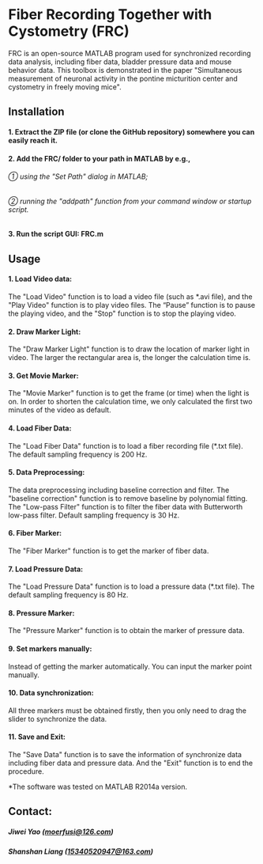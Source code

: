 # Fiber Recording Together with Cystometry (FRC)
FRC is an open-source MATLAB program used for synchronized recording data analysis, including fiber data, bladder pressure data and mouse behavior data. This toolbox is demonstrated in the paper "Simultaneous measurement of neuronal activity in the pontine micturition center and cystometry in freely moving mice".
## Installation
#### 1.	Extract the ZIP file (or clone the GitHub repository) somewhere you can easily reach it.
#### 2.	Add the FRC/ folder to your path in MATLAB by e.g.,
###### ① using the "Set Path" dialog in MATLAB;
###### ② running the "addpath" function from your command window or startup script.
#### 3.	Run the script GUI: FRC.m

## Usage
#### 1.	Load Video data:
The "Load Video" function is to load a video file (such as *.avi file), and the "Play Video" function is to play video files. The “Pause” function is to pause the playing video, and the "Stop" function is to stop the playing video.
#### 2.	Draw Marker Light:
The "Draw Marker Light" function is to draw the location of marker light in video. The larger the rectangular area is, the longer the calculation time is. 
#### 3.	Get Movie Marker:
The "Movie Marker" function is to get the frame (or time) when the light is on. In order to shorten the calculation time, we only calculated the first two minutes of the video as default. 
#### 4.	Load Fiber Data:
The "Load Fiber Data" function is to load a fiber recording file (*.txt file). The default sampling frequency is 200 Hz.
#### 5.	Data Preprocessing: 
The data preprocessing including baseline correction and filter. The "baseline correction" function is to remove baseline by polynomial fitting. The "Low-pass Filter" function is to filter the fiber data with Butterworth low-pass filter. Default sampling frequency is 30 Hz. 
#### 6.	Fiber Marker:
The "Fiber Marker" function is to get the marker of fiber data.
#### 7.	Load Pressure Data:
The "Load Pressure Data" function is to load a pressure data (*.txt file). The default sampling frequency is 80 Hz.
#### 8.	Pressure Marker:
The "Pressure Marker" function is to obtain the marker of pressure data.
#### 9.	Set markers manually:
Instead of getting the marker automatically. You can input the marker point manually.
#### 10.	Data synchronization:
All three markers must be obtained firstly, then you only need to drag the slider to synchronize the data.
#### 11.	Save and Exit:
The "Save Data" function is to save the information of synchronize data including fiber data and pressure data. And the "Exit" function is to end the procedure.

*The software was tested on MATLAB R2014a version.

## Contact:
##### Jiwei Yao (moerfusi@126.com)
##### Shanshan Liang (15340520947@163.com)
